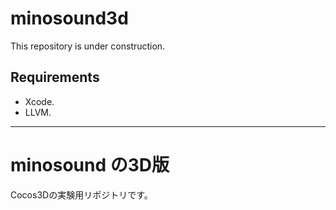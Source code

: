 minosound3d
================================

This repository is under construction.

## Requirements
- Xcode.
- LLVM.

--------------------------------

minosound の3D版
================================

Cocos3Dの実験用リポジトリです。
